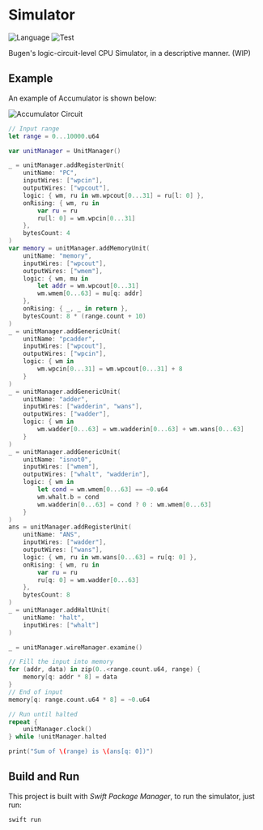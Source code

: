 # Simulator

![Language](https://img.shields.io/badge/Language-Swift%205.2-orange.svg)
![Test](https://github.com/bugenzhao/Simulator/workflows/Swift/badge.svg)

Bugen's logic-circuit-level CPU Simulator, in a descriptive manner. (WIP)

## Example
An example of Accumulator is shown below:

![Accumulator Circuit](Resources/accumulator.heic)

```swift
// Input range
let range = 0...10000.u64

var unitManager = UnitManager()

_ = unitManager.addRegisterUnit(
    unitName: "PC",
    inputWires: ["wpcin"],
    outputWires: ["wpcout"],
    logic: { wm, ru in wm.wpcout[0...31] = ru[l: 0] },
    onRising: { wm, ru in
        var ru = ru
        ru[l: 0] = wm.wpcin[0...31]
    },
    bytesCount: 4
)
var memory = unitManager.addMemoryUnit(
    unitName: "memory",
    inputWires: ["wpcout"],
    outputWires: ["wmem"],
    logic: { wm, mu in
        let addr = wm.wpcout[0...31]
        wm.wmem[0...63] = mu[q: addr]
    },
    onRising: { _, _ in return },
    bytesCount: 8 * (range.count + 10)
)
_ = unitManager.addGenericUnit(
    unitName: "pcadder",
    inputWires: ["wpcout"],
    outputWires: ["wpcin"],
    logic: { wm in
        wm.wpcin[0...31] = wm.wpcout[0...31] + 8
    }
)
_ = unitManager.addGenericUnit(
    unitName: "adder",
    inputWires: ["wadderin", "wans"],
    outputWires: ["wadder"],
    logic: { wm in
        wm.wadder[0...63] = wm.wadderin[0...63] + wm.wans[0...63]
    }
)
_ = unitManager.addGenericUnit(
    unitName: "isnot0",
    inputWires: ["wmem"],
    outputWires: ["whalt", "wadderin"],
    logic: { wm in
        let cond = wm.wmem[0...63] == ~0.u64
        wm.whalt.b = cond
        wm.wadderin[0...63] = cond ? 0 : wm.wmem[0...63]
    }
)
ans = unitManager.addRegisterUnit(
    unitName: "ANS",
    inputWires: ["wadder"],
    outputWires: ["wans"],
    logic: { wm, ru in wm.wans[0...63] = ru[q: 0] },
    onRising: { wm, ru in
        var ru = ru
        ru[q: 0] = wm.wadder[0...63]
    },
    bytesCount: 8
)
_ = unitManager.addHaltUnit(
    unitName: "halt",
    inputWires: ["whalt"]
)

_ = unitManager.wireManager.examine()

// Fill the input into memory
for (addr, data) in zip(0..<range.count.u64, range) {
    memory[q: addr * 8] = data
}
// End of input
memory[q: range.count.u64 * 8] = ~0.u64

// Run until halted
repeat {
    unitManager.clock()
} while !unitManager.halted

print("Sum of \(range) is \(ans[q: 0])")
```
## Build and Run
This project is built with *Swift Package Manager*, to run the simulator, just run:

```bash
swift run
```
